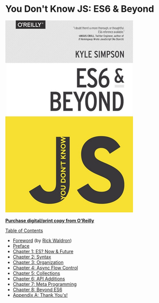 # You Don't Know JS: ES6 & Beyond

![](../.gitbook/assets/cover%20%284%29.jpg)

[**Purchase digital/print copy from O'Reilly**](http://shop.oreilly.com/product/0636920033769.do)

[Table of Contents](toc.md)

* [Foreword](foreword.md) \(by [Rick Waldron](http://bocoup.com/weblog/author/rick-waldron/)\)
* [Preface](../preface.md)
* [Chapter 1: ES? Now & Future](ch1.md)
* [Chapter 2: Syntax](ch2.md)
* [Chapter 3: Organization](ch3.md)
* [Chapter 4: Async Flow Control](ch4.md)
* [Chapter 5: Collections](ch5.md)
* [Chapter 6: API Additions](ch6.md)
* [Chapter 7: Meta Programming](ch7.md)
* [Chapter 8: Beyond ES6](ch8.md)
* [Appendix A: Thank You's!](apa.md)

